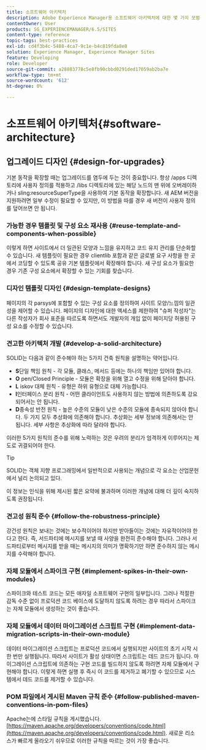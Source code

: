 ```yaml
---
title: 소프트웨어 아키텍처
description: Adobe Experience Manager용 소프트웨어 아키텍처에 대한 몇 가지 모범 사례에 대해 알아봅니다.
contentOwner: User
products: SG_EXPERIENCEMANAGER/6.5/SITES
content-type: reference
topic-tags: best-practices
exl-id: cd4f3b4c-5488-4ca7-9c1e-b4c819fda8e8
solution: Experience Manager, Experience Manager Sites
feature: Developing
role: Developer
source-git-commit: a28883778c5e8fb90cbbd0291ded17059ab2ba7e
workflow-type: tm+mt
source-wordcount: '612'
ht-degree: 0%

---
```


# 소프트웨어 아키텍처{#software-architecture}

## 업그레이드 디자인 {#design-for-upgrades}

기본 동작을 확장할 때는 업그레이드를 염두에 두는 것이 중요합니다. 항상 /apps 디렉토리에 사용자 정의를 적용하고 /libs 디렉토리에 있는 해당 노드의 맨 위에 오버레이하거나 sling:resourceSuperType을 사용하여 기본 동작을 확장합니다. 새 AEM 버전을 지원하려면 일부 수정이 필요할 수 있지만, 이 방법을 따를 경우 새 버전이 사용자 정의를 덮어쓰면 안 됩니다.

### 가능한 경우 템플릿 및 구성 요소 재사용 {#reuse-template-and-components-when-possible}

이렇게 하면 사이트에서 더 일관된 모양과 느낌을 유지하고 코드 유지 관리를 단순화할 수 있습니다. 새 템플릿이 필요한 경우 clientlib 포함과 같은 글로벌 요구 사항을 한 곳에서 코딩할 수 있도록 공유 기본 템플릿에서 확장해야 합니다. 새 구성 요소가 필요한 경우 기존 구성 요소에서 확장할 수 있는 기회를 찾습니다.

### 디자인 템플릿 디자인 {#design-template-designs}

페이지의 각 parsys에 포함할 수 있는 구성 요소를 정의하여 사이트 모양/느낌의 일관성을 제어할 수 있습니다. 페이지의 디자인에 대한 액세스를 제한하여 &quot;슈퍼 작성자&quot;는 다른 작성자가 회사 표준을 따르도록 하면서도 개발자의 개입 없이 페이지당 허용된 구성 요소를 수정할 수 있습니다.

### 견고한 아키텍처 개발 {#develop-a-solid-architecture}

SOLID는 다음과 같이 준수해야 하는 5가지 건축 원칙을 설명하는 약어입니다.

* **S**&#x200B;단일 책임 원칙 - 각 모듈, 클래스, 메서드 등에는 하나의 책임만 있어야 합니다.
* **O** pen/Closed Principle - 모듈은 확장을 위해 열고 수정을 위해 닫아야 합니다.
* **L** iskov 대체 원칙 - 유형은 하위 유형으로 대체 가능합니다.
* **I**&#x200B;인터페이스 분리 원칙 - 어떤 클라이언트도 사용하지 않는 방법에 의존하도록 강요되어서는 안 됩니다.
* **D**&#x200B;종속성 반전 원칙 - 높은 수준의 모듈이 낮은 수준의 모듈에 종속되지 않아야 합니다. 두 가지 모두 추상화에 의존해야 합니다. 추상화는 세부 정보에 의존해서는 안 됩니다. 세부 사항은 추상화에 따라 달라야 합니다.

이러한 5가지 원칙의 준수를 위해 노력하는 것은 우려의 분리가 엄격하게 이루어지는 제도로 귀결되어야 한다.

>[!TIP]
>
>SOLID는 객체 지향 프로그래밍에서 일반적으로 사용되는 개념으로 각 요소는 산업문헌에서 널리 논의되고 있다.
>
>이 정보는 인식을 위해 제시된 짧은 요약에 불과하며 이러한 개념에 대해 더 깊이 숙지하도록 권장됩니다.

### 견고성 원칙 준수 {#follow-the-robustness-principle}

강건성 원칙은 보내는 것에는 보수적이어야 하지만 받아들이는 것에는 자유적이어야 한다고 한다. 즉, 서드파티에 메시지를 보낼 때 사양을 완전히 준수해야 합니다. 그러나 서드파티로부터 메시지를 받을 때는 메시지의 의미가 명확하기만 하면 준수하지 않는 메시지를 수락해야 합니다.

### 자체 모듈에서 스파이크 구현 {#implement-spikes-in-their-own-modules}

스파이크와 테스트 코드는 모든 애자일 소프트웨어 구현의 일부입니다. 그러나 적절한 감독 수준 없이 프로덕션 코드 베이스에 도달하지 않도록 하려는 경우 따라서 스파이크는 자체 모듈에서 생성하는 것이 좋습니다.

### 자체 모듈에서 데이터 마이그레이션 스크립트 구현 {#implement-data-migration-scripts-in-their-own-module}

데이터 마이그레이션 스크립트는 프로덕션 코드에서 실행되지만 사이트의 초기 시작 시 한 번만 실행됩니다. 따라서 사이트가 활성 상태이면 스크립트는 데드 코드가 됩니다. 마이그레이션 스크립트에 의존하는 구현 코드를 빌드하지 않도록 하려면 자체 모듈에서 구현해야 합니다. 이렇게 하면 실행 후 즉시 이 코드를 제거하고 폐기할 수 있으므로 시스템에서 데드 코드를 제거할 수 있습니다.

### POM 파일에서 게시된 Maven 규칙 준수 {#follow-published-maven-conventions-in-pom-files}

Apache는에 스타일 규칙을 게시했습니다. [https://maven.apache.org/developers/conventions/code.html](https://maven.apache.org/developers/conventions/code.html). 새로운 리소스가 빠르게 올라오기 쉬우므로 이러한 규칙을 따르는 것이 가장 좋습니다.
